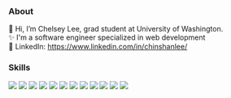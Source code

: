 ### About
👋 Hi, I’m Chelsey Lee, grad student at University of Washington. <br>
✨ I'm a software engineer specialized in web development <br>
💼 LinkedIn: https://www.linkedin.com/in/chinshanlee/ <br>

### Skills
<img src="https://img.shields.io/badge/-React-000000?style=flat&logo=react&logoColor=00c8ff"> <img src="http://img.shields.io/badge/-Node-430098?style=flat&logo=Node.js&logoColor=white"> <img src="https://img.shields.io/badge/-Express-787878?style=flat&logo=express&logoColor=ffffff"> <img src="https://img.shields.io/badge/-Prisma-3982CE?style=flat&logo=prisma&logoColor=white">
<img src="https://img.shields.io/badge/-JavaScript-f7df1e?style=flat&logo=javascript&logoColor=black"> <img src="https://img.shields.io/badge/-TypeScript-007ACC?style=flat&logo=typescript&logoColor=white"> <img src="https://img.shields.io/badge/-Python-3776ab?style=flat&logo=python&logoColor=white"> <img src="https://img.shields.io/badge/-Java-f89820?style=flat&logo=java&logoColor=white"> <img src="https://img.shields.io/badge/-SQL-4DB33D?style=flat&logo=sql&logoColor=white"> <img src="https://img.shields.io/badge/-HTML-e34f26?style=flat&logo=html5&logoColor=white"> <img src="https://img.shields.io/badge/-CSS-9400D3?style=flat&logo=css3&logoColor=white"> <img src="http://img.shields.io/badge/-Linux-FCC624?style=flat&logo=linux&logoColor=black"> 
